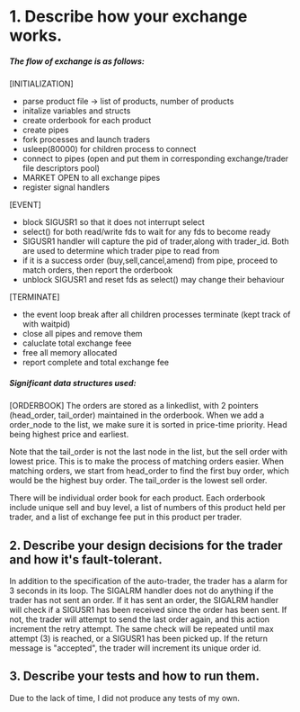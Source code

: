 # 1. Describe how your exchange works.

##### The flow of exchange is as follows:

[INITIALIZATION]
- parse product file -> list of products, number of products
- initalize variables and structs
- create orderbook for each product
- create pipes
- fork processes and launch traders
- usleep(80000) for children process to connect
- connect to pipes (open and put them in corresponding exchange/trader file descriptors pool)
- MARKET OPEN to all exchange pipes
- register signal handlers

[EVENT]
- block SIGUSR1 so that it does not interrupt select
- select() for both read/write fds to wait for any fds to become ready
- SIGUSR1 handler will capture the pid of trader,along with trader_id. Both are used to determine which trader pipe to read from
- if it is a success order (buy,sell,cancel,amend) from pipe, proceed to match orders, then report the orderbook
- unblock SIGUSR1 and reset fds as select() may change their behaviour

[TERMINATE]
- the event loop break after all children processes terminate (kept track of with waitpid)
- close all pipes and remove them 
- caluclate total exchange feee
- free all memory allocated
- report complete and total exchange fee


##### Significant data structures used:

[ORDERBOOK]
The orders are stored as a linkedlist, with 2 pointers (head_order, tail_order) maintained in the orderbook. When we add a order_node to the list, we make sure it is sorted in price-time priority. Head being highest price and earliest. 

Note that the tail_order is not the last node in the list, but the sell order with lowest price. This is to make the process of matching orders easier. When matching orders, we start from head_order to find the first buy order, which would be the highest buy order. The tail_order is the lowest sell order. 

There will be individual order book for each product. Each orderbook include unique sell and buy level, a list of numbers of this product held per trader, and a list of exchange fee put in this product per trader. 


## 2. Describe your design decisions for the trader and how it's fault-tolerant.

In addition to the specification of the auto-trader, the trader has a alarm for 3 seconds in its loop. The SIGALRM handler does not do anything if the trader has not sent an order. If it has sent an order, the SIGALRM handler will check if a SIGUSR1 has been received since the order has been sent. If not, the trader will attempt to send the last order again, and this action increment the retry attempt. The same check will be repeated until max attempt (3) is reached, or a SIGUSR1 has been picked up. If the return message is "accepted", the trader will increment its unique order id. 


## 3. Describe your tests and how to run them.

Due to the lack of time, I did not produce any tests of my own. 